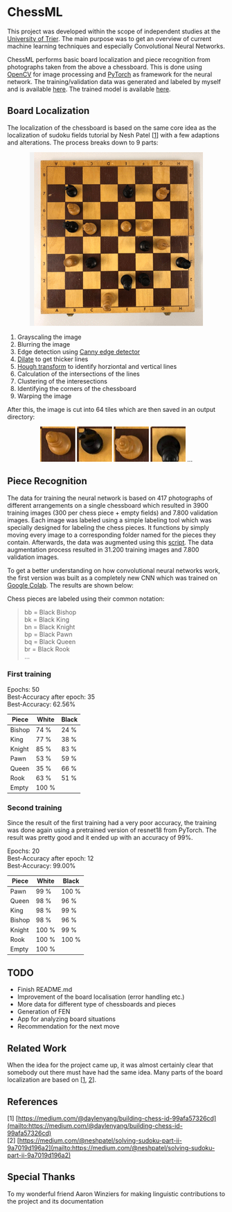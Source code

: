 # ChessML

This project was developed within the scope of independent studies at the [University of Trier](https://www.uni-trier.de/). The main purpose was to get an overview of current machine learning techniques and especially Convolutional Neural Networks.

ChessML performs basic board localization and piece recognition from photographs taken from the above a chessboard. This is done using [OpenCV](https://opencv.org/) for image processing and [PyTorch](https://pytorch.org/) as framework for the neural network. The training/validation data was generated and labeled by myself and is available [here](https://drive.google.com/file/d/1TKDfcIpuD7qyaxXSBfxeuh4S9vQa653_/view?usp=sharing). The trained model is available [here](https://drive.google.com/file/d/1-4A7AYUz1j9BOSemeiKSwpm04OO9Zq8k/view?usp=sharing).

## Board Localization

The localization of the chessboard is based on the same core idea as the localization of sudoku fields tutorial by Nesh Patel [[1]] with a few adaptions and alterations. The process breaks down to 9 parts:

<p align="center">
  <img src="misc/images/animation.gif" alt="Animation">
</p>

1. Grayscaling the image
2. Blurring the image
3. Edge detection using [Canny edge detector](https://en.wikipedia.org/wiki/Canny_edge_detector)
4. [Dilate](https://docs.opencv.org/2.4/modules/imgproc/doc/filtering.html?highlight=dilate#dilate) to get thicker lines
5. [Hough transform](https://en.wikipedia.org/wiki/Hough_transform) to identify horziontal and vertical lines
6. Calculation of the intersections of the lines
7. Clustering of the interesections
8. Identifying the corners of the chessboard
9. Warping the image

After this, the image is cut into 64 tiles which are then saved in an output directory:

<p align="center">
  <img src="misc/images/1.jpg">
  <img src="misc/images/2.jpg">
  <img src="misc/images/3.jpg">
  <img src="misc/images/4.jpg">
  ...
</p>

## Piece Recognition

The data for training the neural network is based on 417 photographs of different arrangements on a single chessboard which resulted in 3900 training images (300 per chess piece + empty fields) and 7.800 validation images. Each image was labeled using a simple labeling tool which was specially designed for labeling the chess pieces. It functions by simply moving every image to a corresponding folder named for the pieces they contain. Afterwards, the data was augmented using this [script](data/data_augmention.py). The data augmentation process resulted in 31.200 training images and 7.800 validation images.

To get a better understanding on how convolutional neural networks work, the first version was built as a completely new CNN which was trained on [Google Colab](https://colab.research.google.com/). The results are shown below:

Chess pieces are labeled using their common notation:

> bb = Black Bishop<br>
> bk = Black King<br>
> bn = Black Knight<br>
> bp = Black Pawn<br>
> bq = Black Queen<br>
> br = Black Rook<br>
> ...

### First training

Epochs: 50<br>
Best-Accuracy after epoch: 35<br>
Best-Accuracy: 62.56%

Piece  | White | Black
------ | ----- | -----
Bishop | 74 %  | 24 %
King   | 77 %  | 38 %
Knight | 85 %  | 83 %
Pawn   | 53 %  | 59 %
Queen  | 35 %  | 66 %
Rook   | 63 %  | 51 %
Empty  | 100 %

### Second training

Since the result of the first training had a very poor accuracy, the training was done again using a pretrained version of resnet18 from PyTorch. The result was pretty good and it ended up with an accuracy of 99%.

Epochs: 20<br>
Best-Accuracy after epoch: 12<br>
Best-Accuracy: 99.00%

Piece  | White  | Black
------ | ------ | ------
Pawn   | 99 \%  | 100 \%
Queen  | 98 \%  | 96 \%
King   | 98 \%  | 99 \%
Bishop | 98 \%  | 96 \%
Knight | 100 \% | 99 \%
Rook   | 100 \% | 100 \%
Empty  | 100 \%

## TODO

- Finish README.md
- Improvement of the board localisation (error handling etc.)
- More data for different type of chessboards and pieces
- Generation of FEN
- App for analyzing board situations
- Recommendation for the next move

## Related Work

When the idea for the project came up, it was almost certainly clear that somebody out there must have had the same idea. Many parts of the board localization are based on [[1], [2]].

## References

\[1\] [https://medium.com/@daylenyang/building-chess-id-99afa57326cd](mailto:https://medium.com/@daylenyang/building-chess-id-99afa57326cd)<br>
\[2\] [https://medium.com/@neshpatel/solving-sudoku-part-ii-9a7019d196a2](mailto:https://medium.com/@neshpatel/solving-sudoku-part-ii-9a7019d196a2)

[1]: https://medium.com/@daylenyang/building-chess-id-99afa57326cd
[2]: https://medium.com/@neshpatel/solving-sudoku-part-ii-9a7019d196a2

## Special Thanks

To my wonderful friend Aaron Winziers for making linguistic contributions to the project and its documentation
